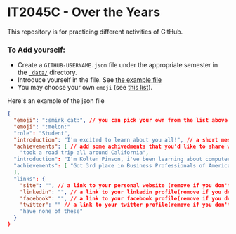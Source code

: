 # IT2045C - Over the Years
This repository is for practicing different activities of GitHub.
### To Add yourself:
- Create a `GITHUB-USERNAME.json` file under the appropriate semester in the [`_data/`](_data) directory.
- Introduce yourself in the file. See [the example file](_data/Instructor/Ygilany.json)
- You may choose your own `emoji` (see [this list](http://www.emoji-cheat-sheet.com/)).

Here's an example of the json file 
```json
{
  "emoji": ":smirk_cat:", // you can pick your own from the list above
  "emoji": ":melon:"
  "role": "Student", 
  "introduction": "I'm excited to learn about you all!", // a short messgae that will be presented when you hover over your image
  "achievements": [ // add some achivedments that you'd like to share with us
    "took a road trip all around California",
  "introduction": "I'm Kolten Pinson, i've been learning about computers from a young age after putting my grandma's computer in the fridge after it overheated, but then it didn't work after that. I've wanted to fix computer issues ever since, in a more efficent way. I started buying old laptops at the flea market and fixing them or using them for parts for other laptops and now I enjoy fixing computers, phones, and starting on cars."
  "achievements": [ "Got 3rd place in Business Professionals of America's Cyber Security competition in senior year, and 4th my junior year."
  ], 
  "links": {
    "site": "", // a link to your personal website (remove if you don't want to share)
    "linkedin": "", // a link to your linkedin profile(remove if you don't want to share)
    "facebook": "", // a link to your facebook profile(remove if you don't want to share)
    "twitter": "" // a link to your twitter profile(remove if you don't want to share)
    "have none of these"
  }
}

```
